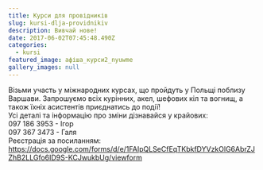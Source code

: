 ```yaml
---
title: Курси для провідників
slug: kursi-dlja-providnikiv
description: Вивчай нове!
date: 2017-06-02T07:45:48.490Z
categories:
  - kursi
featured_image: афіша_курси2_nyuwme
gallery_images: null
---
```

Візьми участь у міжнародних курсах, що пройдуть у Польщі поблизу Варшави. Запрошуємо всіх курінних, акел, шефових кіл та вогнищ, а також їхніх асистентів приєднатись до події!\
Усі деталі та інформацію про зміни дізнавайся у крайових:\
097 186 3953 - Ігор\
097 367 3473 - Галя\
Реєстрація за посиланням:\
https://docs.google.com/forms/d/e/1FAIpQLSeCfEqTKbkfDYVzkOlG6AbrZJZhB2LLGfo6ID9S-KCJwukbUg/viewform

